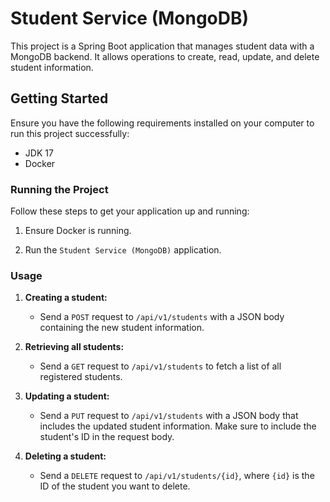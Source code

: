# Student Service (MongoDB)

This project is a Spring Boot application that manages student data with a MongoDB backend. It allows operations
to create, read, update, and delete student information.

## Getting Started

Ensure you have the following requirements installed on your computer to run this project successfully:

- JDK 17
- Docker

### Running the Project

Follow these steps to get your application up and running:

1. Ensure Docker is running.

2. Run the `Student Service (MongoDB)` application.

### Usage

1. **Creating a student:**
    - Send a `POST` request to `/api/v1/students` with a JSON body containing the new student information.

2. **Retrieving all students:**
    - Send a `GET` request to `/api/v1/students` to fetch a list of all registered students.

3. **Updating a student:**
    - Send a `PUT` request to `/api/v1/students` with a JSON body that includes the updated student information.
      Make sure to include the student's ID in the request body.

4. **Deleting a student:**
    - Send a `DELETE` request to `/api/v1/students/{id}`, where `{id}` is the ID of the student you want to delete.